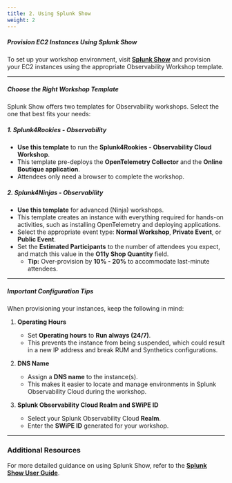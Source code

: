 ```yaml
---
title: 2. Using Splunk Show
weight: 2
---
```


##### **Provision EC2 Instances Using Splunk Show**

<!--![Splunk Show](../images/splunk-show.png)-->

To set up your workshop environment, visit [**Splunk Show**](https://show.splunk.com/) and provision your EC2 instances using the appropriate Observability Workshop template.

---

##### **Choose the Right Workshop Template**

Splunk Show offers two templates for Observability workshops. Select the one that best fits your needs:

##### **1. Splunk4Rookies - Observability**  

- **Use this template** to run the **Splunk4Rookies - Observability Cloud Workshop**.  
- This template pre-deploys the **OpenTelemetry Collector** and the **Online Boutique application**.  
- Attendees only need a browser to complete the workshop.  

##### **2. Splunk4Ninjas - Observability**  

- **Use this template** for advanced (Ninja) workshops.  
- This template creates an instance with everything required for hands-on activities, such as installing OpenTelemetry and deploying applications.  
- Select the appropriate event type: **Normal Workshop**, **Private Event**, or **Public Event**.  
- Set the **Estimated Participants** to the number of attendees you expect, and match this value in the **O11y Shop Quantity** field.  
  - **Tip:** Over-provision by **10% - 20%** to accommodate last-minute attendees.  

---

##### **Important Configuration Tips**

When provisioning your instances, keep the following in mind:

1. **Operating Hours**  
   - Set **Operating hours** to **Run always (24/7)**.  
   - This prevents the instance from being suspended, which could result in a new IP address and break RUM and Synthetics configurations.  

2. **DNS Name**  
   - Assign a **DNS name** to the instance(s).  
   - This makes it easier to locate and manage environments in Splunk Observability Cloud during the workshop.  

3. **Splunk Observability Cloud Realm and SWiPE ID**  
   - Select your Splunk Observability Cloud **Realm**.  
   - Enter the **SWiPE ID** generated for your workshop.  

---

### **Additional Resources**

For more detailed guidance on using Splunk Show, refer to the [**Splunk Show User Guide**](http://go/show/user-guide).
